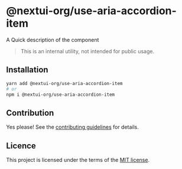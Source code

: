 # @nextui-org/use-aria-accordion-item

A Quick description of the component

> This is an internal utility, not intended for public usage.

## Installation

```sh
yarn add @nextui-org/use-aria-accordion-item
# or
npm i @nextui-org/use-aria-accordion-item
```

## Contribution

Yes please! See the
[contributing guidelines](https://github.com/nextui-org/nextui/blob/master/CONTRIBUTING.md)
for details.

## Licence

This project is licensed under the terms of the
[MIT license](https://github.com/nextui-org/nextui/blob/master/LICENSE).
